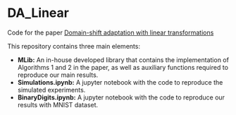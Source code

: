 # DA_Linear
Code for the paper [Domain-shift adaptation with linear transformations](https://arxiv.org/abs/2201.05282)

This repository contains three main elements:
- **MLib:** An in-house developed library that contains the implementation of Algorithms 1 and 2 in the paper, as well as auxiliary functions required to reproduce our main results.
- **Simulations.ipynb:** A jupyter notebook with the code to reproduce the simulated experiments.
- **BinaryDigits.ipynb:** A jupyter notebook with the code to reproduce our results with MNIST dataset.